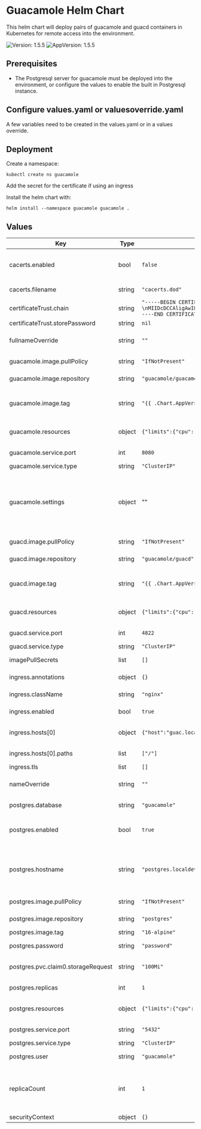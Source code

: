 # Guacamole Helm Chart

This helm chart will deploy pairs of guacamole and guacd containers in Kubernetes for remote access into the environment.

![Version: 1.5.5](https://img.shields.io/badge/Version-1.5.5-informational?style=flat-square) ![AppVersion: 1.5.5](https://img.shields.io/badge/AppVersion-1.5.5-informational?style=flat-square)

## Prerequisites

* The Postgresql server for guacamole must be deployed into the environment, or configure
the values to enable the built in Postgresql instance.

## Configure values.yaml or valuesoverride.yaml

A few variables need to be created in the values.yaml or in a values override.

## Deployment

Create a namespace:

`kubectl create ns guacamole`

Add the secret for the certificate if using an ingress

Install the helm chart with:

`helm install --namespace guacamole guacamole .`

## Values

| Key | Type | Default | Description |
|-----|------|---------|-------------|
| cacerts.enabled | bool | `false` | Enable External Certificate Truststore |
| cacerts.filename | string | `"cacerts.dod"` | JKS cert store |
| certificateTrust.chain | string | `"-----BEGIN CERTIFICATE-----\nMIIDcDCCAligAwIBAgIRAK3oVrLXD6emb8k/a1J3K50wDQYJKoZIhvcNAQELBQAw\nSzEQMA4GA1UEChMHQWNtZSBDbzE3MDUGA1UEAxMuS3ViZXJuZXRlcyBJbmdyZXNz\nIENvbnRyb2xsZXIgRmFrZSBDZXJ0aWZpY2F0ZTAeFw0yNDEyMjYxNTAyMDdaFw0y\nNTEyMjYxNTAyMDdaMEsxEDAOBgNVBAoTB0FjbWUgQ28xNzA1BgNVBAMTLkt1YmVy\nbmV0ZXMgSW5ncmVzcyBDb250cm9sbGVyIEZha2UgQ2VydGlmaWNhdGUwggEiMA0G\nCSqGSIb3DQEBAQUAA4IBDwAwggEKAoIBAQCruycRyEuB4a5lVAKuJG6InGhJl0hE\nxSKvsWeTKbDbqBkObtlTn+qD2gsh9UunQ6V1GI1CwlVG+sv818WcivBJsYaj8Mqq\nCdBil98Kxe1N6J6ua65CS4Ws9d7LWTvvXWTNQ/0t4JSt6W8L4+WXwipXEdjEyucp\n47zbRmg47Fg8eLDnsSI44cWZGZBI8PBgfUxCLMoqSb/iwA3XrdXjA3hQh43HO4mR\nKR/iCVIZ/bwmq7+RsVG6tzt8EKKuml+jKb2KoGVeTGqaaPsRbVd1e2KxqHwJvPaJ\ntM5Tl5mYWJ4VzgYQi/hIHkCicDFQqUi8sduRPWfX8mXghQFToJLu77UjAgMBAAGj\nTzBNMA4GA1UdDwEB/wQEAwIFoDATBgNVHSUEDDAKBggrBgEFBQcDATAMBgNVHRMB\nAf8EAjAAMBgGA1UdEQQRMA+CDWluZ3Jlc3MubG9jYWwwDQYJKoZIhvcNAQELBQAD\nggEBAKlWSvxIqCwvO5gxQ2Ayw8LH+cYKBZMtq2+kQ7IthqJj2RZwCAR4+RKxlvcr\n/rgWNgk6x0873IG0sWYu1YORPrk35ysUwKLFogPfWFqAPc3SUcAGDgrVBOrKG9RB\nrY+Oj2klQsS68ih51/VCNFiapqDhqX58+mhblEumLsD+0B0ySDJrKGtPHZbTIzKR\nejznUBBDkNa3ZQ1Jn0rOK4YtmnwZVWiQ3bvxPAhg8HUbe81A+ZuWZ3iE/eWFNhpn\nKicBYgK3TBPXEu1xpQxu8pcNC+1Np3yvF7dbI806Pohlyr3oZpkE1jcVkrLLyB5Y\n1P38z8hjD+aOcacGbj2quTXFkQg=\n-----END CERTIFICATE-----\n"` |  |
| certificateTrust.storePassword | string | `nil` |  |
| fullnameOverride | string | `""` | Override deployment name |
| guacamole.image.pullPolicy | string | `"IfNotPresent"` | Image pull policy |
| guacamole.image.repository | string | `"guacamole/guacamole"` | Image repository |
| guacamole.image.tag | string | `"{{ .Chart.AppVersion }}"` | Image tag defaults to Chart AppVersion |
| guacamole.resources | object | `{"limits":{"cpu":"1000m","memory":"1Gi"},"requests":{"cpu":"1000m","memory":"1Gi"}}` | Pod assigned resources |
| guacamole.service.port | int | `8080` | Service port number |
| guacamole.service.type | string | `"ClusterIP"` | Service type |
| guacamole.settings | object | "" | Key-value settings directly passed as environment variables for guacamole configuration |
| guacd.image.pullPolicy | string | `"IfNotPresent"` | Image pull policy |
| guacd.image.repository | string | `"guacamole/guacd"` | Image repository |
| guacd.image.tag | string | `"{{ .Chart.AppVersion }}"` | Image tag defaults to Chart AppVersion |
| guacd.resources | object | `{"limits":{"cpu":"1000m","memory":"1Gi"},"requests":{"cpu":"1000m","memory":"1Gi"}}` | Pod assigned resources |
| guacd.service.port | int | `4822` | Service port number |
| guacd.service.type | string | `"ClusterIP"` | Service type |
| imagePullSecrets | list | `[]` | Image pull secrets |
| ingress.annotations | object | `{}` | Ingress annotations |
| ingress.className | string | `"nginx"` | Ingress class type |
| ingress.enabled | bool | `true` | Enable Ingress |
| ingress.hosts[0] | object | `{"host":"guac.localdev.me","paths":["/"]}` | Ingress hostname to bind |
| ingress.hosts[0].paths | list | `["/"]` | Ingress host paths |
| ingress.tls | list | `[]` | Enable TLS |
| nameOverride | string | `""` | Override deployment name |
| postgres.database | string | `"guacamole"` | Database name |
| postgres.enabled | bool | `true` | Enable internal postgres database |
| postgres.hostname | string | `"postgres.localdev.me"` | If internal postgres is disabled, the external database hostname |
| postgres.image.pullPolicy | string | `"IfNotPresent"` | Image pull policy |
| postgres.image.repository | string | `"postgres"` | Image repository |
| postgres.image.tag | string | `"16-alpine"` | Image tag |
| postgres.password | string | `"password"` | Postgres password |
| postgres.pvc.claim0.storageRequest | string | `"100Mi"` | Postgres PVC storage request size |
| postgres.replicas | int | `1` | Number of replicas |
| postgres.resources | object | `{"limits":{"cpu":"100m","memory":"1Gi"},"requests":{"cpu":"100m","memory":"1Gi"}}` | Pod assigned resources |
| postgres.service.port | string | `"5432"` | Service port number |
| postgres.service.type | string | `"ClusterIP"` | Service type |
| postgres.user | string | `"guacamole"` | Postgres username |
| replicaCount | int | `1` | Replica pairs to use for each Guacd and Guacamole pair |
| securityContext | object | `{}` |  |
